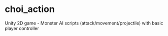 # choi_action
Unity 2D game - Monster AI scripts (attack/movement/projectile) with basic player controller
